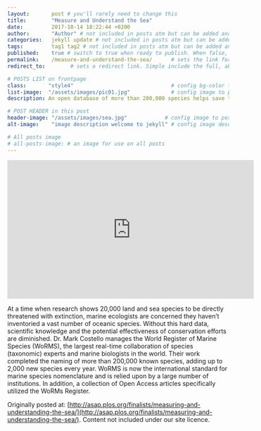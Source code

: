 ```yaml
---
layout:       post # you'll rarely need to change this
title:        "Measure and Understand the Sea"
date:         2017-10-14 18:22:44 +0200
author:       "Author" # not included in posts atm but can be added and used later
categories:   jekyll update # not included in posts atm but can be added and used later
tags:         tag1 tag2 # not included in posts atm but can be added and used later
published:    true # switch to true when ready to publish. When false, you can check your links and share drafts using the github file for this page e.g https://github.com/sparcopen/open-to/blob/master/_posts/2017-04-10-welcome-to-jekyll.markdown
permalink:    /measure-and-understand-the-sea/      # sets the link for the post. E.g permalink: /battle-disease/
redirect_to:        # sets a redirect link. Simple include the full, absolute link you want below

# POSTS LIST on frontpage
class:       "style4"                               # config bg-color to post list card (1 to 5)
list-image:  "/assets/images/pic01.jpg"             # config image to post list card (1 to 15 are generic colors and will fit with anything used if no images can be found)
description: An open database of more than 200,000 species helps save those directly threatened with extinction

# POST HEADER in this post
header-image: "/assets/images/sea.jpg"            # config image to post header
alt-image:    "image description welcome to jekyll" # config image description to alt att.

# All posts image
# all-posts-image: # an image for use on all posts
---
```

<iframe width="560" height="315" src="https://www.youtube.com/embed/GmGcfZnsyqo" frameborder="0" allowfullscreen></iframe>

At a time when research shows 20,000 land and sea species to be directly threatened with extinction, marine ecologists are concerned they haven’t inventoried a vast number of oceanic species. Without this hard data, scientific knowledge and the potential effectiveness of conservation efforts are diminished. Dr. Mark Costello manages the World Register of Marine Species (WoRMS), the largest real-time collaboration of species (taxonomic) experts and marine biologists in the world. Their work completed the naming of more than 200,000 known species, adding up to 2,000 new species every year. WoRMS is now the international standard for marine species nomenclature and is relied upon by a large number of institutions.  In addition, a collection of Open Access articles specifically utilized the WoRMs Register.

Originally posted at: [http://asap.plos.org/finalists/measuring-and-understanding-the-sea/](http://asap.plos.org/finalists/measuring-and-understanding-the-sea/). Content not included under our site licence.
